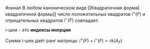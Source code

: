 #линал 
В любом каноническом виде [[Квадратичная форма|квадратичной формы]] число положительных квадратов $i^+(F)$ и отрицательных квадратов $i^-(F)$ совпадает.

i-шки - это **индексы инерции**

Сумма i-шек даёт ранг матрицы: $i^+(F) + i^-(F) = rk(A_F)$